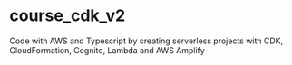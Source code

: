 # course_cdk_v2
Code with AWS and Typescript by creating serverless projects with CDK, CloudFormation, Cognito, Lambda and AWS Amplify

